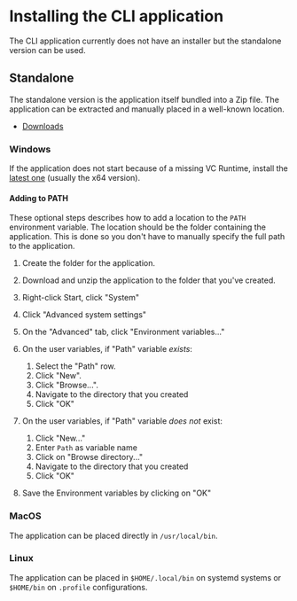 # Installing the CLI application

The CLI application currently does not have an installer but the standalone version can be used.

## Standalone

The standalone version is the application itself bundled into a Zip file. The application can be extracted and manually placed in a well-known location.

* [Downloads](https://github.com/chfoo/webaves/releases)

### Windows

If the application does not start because of a missing VC Runtime, install the [latest one](https://docs.microsoft.com/en-US/cpp/windows/latest-supported-vc-redist?view=msvc-170) (usually the x64 version).

#### Adding to PATH

These optional steps describes how to add a location to the `PATH` environment variable. The location should be the folder containing the application. This is done so you don't have to manually specify the full path to the application.

1. Create the folder for the application.
2. Download and unzip the application to the folder that you've created.
3. Right-click Start, click "System"
4. Click "Advanced system settings"
5. On the "Advanced" tab, click "Environment variables..."
6. On the user variables, if "Path" variable *exists*:

    1. Select the "Path" row.
    2. Click "New".
    3. Click "Browse...".
    4. Navigate to the directory that you created
    5. Click "OK"

7. On the user variables, if "Path" variable *does not* exist:

    1. Click "New..."
    2. Enter `Path` as variable name
    3. Click on "Browse directory..."
    4. Navigate to the directory that you created
    5. Click "OK"

8. Save the Environment variables by clicking on "OK"

### MacOS

The application can be placed directly in `/usr/local/bin`.

### Linux

The application can be placed in `$HOME/.local/bin` on systemd systems or `$HOME/bin` on `.profile` configurations.
